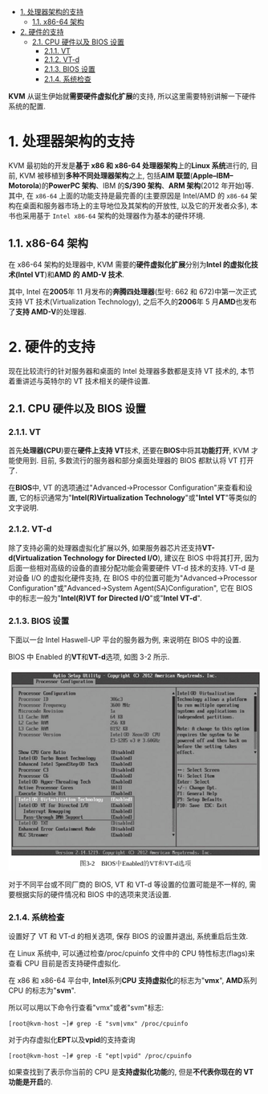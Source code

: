 <!-- @import "[TOC]" {cmd="toc" depthFrom=1 depthTo=6 orderedList=false} -->

<!-- code_chunk_output -->

- [1. 处理器架构的支持](#1-处理器架构的支持)
  - [1.1. x86-64 架构](#11-x86-64-架构)
- [2. 硬件的支持](#2-硬件的支持)
  - [2.1. CPU 硬件以及 BIOS 设置](#21-cpu-硬件以及-bios-设置)
    - [2.1.1. VT](#211-vt)
    - [2.1.2. VT-d](#212-vt-d)
    - [2.1.3. BIOS 设置](#213-bios-设置)
    - [2.1.4. 系统检查](#214-系统检查)

<!-- /code_chunk_output -->

**KVM** 从诞生伊始就**需要硬件虚拟化扩展**的支持, 所以这里需要特别讲解一下硬件系统的配置.

# 1. 处理器架构的支持

KVM 最初始的开发是**基于 x86 和 x86-64 处理器架构**上的**Linux 系统**进行的, 目前, KVM 被移植到**多种不同处理器架构**之上, 包括**AIM 联盟**(**Apple–IBM–Motorola**)的**PowerPC 架构**、IBM 的**S/390 架构**、**ARM 架构**(2012 年开始)等. 其中, 在 `x86-64` 上面的功能支持是最完善的(主要原因是 Intel/AMD 的 `x86-64` 架构在桌面和服务器市场上的主导地位及其架构的开放性, 以及它的开发者众多), 本书也采用基于 `Intel x86-64` 架构的处理器作为基本的硬件环境.

## 1.1. x86-64 架构

在 x86\-64 架构的处理器中, KVM 需要的**硬件虚拟化扩展**分别为**Intel 的虚拟化技术(Intel VT**)和**AMD 的 AMD\-V 技术**.

其中, Intel 在**2005**年 11 月发布的**奔腾四处理器**(型号: 662 和 672)中第一次正式支持 VT 技术(Virtualization Technology), 之后不久的**2006**年 5 月**AMD**也发布了**支持 AMD\-V**的处理器.

# 2. 硬件的支持

现在比较流行的针对服务器和桌面的 Intel 处理器多数都是支持 VT 技术的, 本节着重讲述与英特尔的 VT 技术相关的硬件设置.

## 2.1. CPU 硬件以及 BIOS 设置

### 2.1.1. VT

首先**处理器(CPU**)要在**硬件上支持 VT**技术, 还要在**BIOS**中将其**功能打开**, KVM 才能使用到. 目前, 多数流行的服务器和部分桌面处理器的 BIOS 都默认将 VT 打开了.

在**BIOS**中, VT 的选项通过"Advanced→Processor Configuration"来查看和设置, 它的标识通常为"**Intel(R)Virtualization Technology**"或"**Intel VT**"等类似的文字说明.

### 2.1.2. VT-d

除了支持必需的处理器虚拟化扩展以外, 如果服务器芯片还支持**VT\-d(Virtualization Technology for Directed I/O**), 建议在 BIOS 中将其打开, 因为后面一些相对高级的设备的直接分配功能会需要硬件 VT\-d 技术的支持. VT\-d 是对设备 I/O 的虚拟化硬件支持, 在 BIOS 中的位置可能为"Advanced→Processor Configuration"或"Advanced→System Agent(SA)Configuration", 它在 BIOS 中的标志一般为"**Intel(R)VT for Directed I/O**"或"**Intel VT\-d**".

### 2.1.3. BIOS 设置

下面以一台 Intel Haswell\-UP 平台的服务器为例, 来说明在 BIOS 中的设置.

BIOS 中 Enabled 的**VT**和**VT\-d**选项, 如图 3-2 所示.

![](./images/2019-05-15-09-02-49.png)

对于不同平台或不同厂商的 BIOS, VT 和 VT\-d 等设置的位置可能是不一样的, 需要根据实际的硬件情况和 BIOS 中的选项来灵活设置.

### 2.1.4. 系统检查

设置好了 VT 和 VT\-d 的相关选项, 保存 BIOS 的设置并退出, 系统重启后生效.

在 Linux 系统中, 可以通过检查/proc/cpuinfo 文件中的 CPU 特性标志(flags)来查看 CPU 目前是否支持硬件虚拟化.

在 x86 和 x86\-64 平台中, **Intel**系列**CPU 支持虚拟化**的标志为"**vmx**", **AMD**系列 CPU 的标志为"**svm**".

所以可以用以下命令行查看"vmx"或者"svm"标志:

```
[root@kvm-host ~]# grep -E "svm|vmx" /proc/cpuinfo
```

对于内存虚拟化**EPT**以及**vpid**的支持查询

```
[root@kvm-host ~]# grep -E "ept|vpid" /proc/cpuinfo
```

如果查找到了表示你当前的 CPU 是**支持虚拟化功能**的, 但是**不代表你现在的 VT 功能是开启**的.